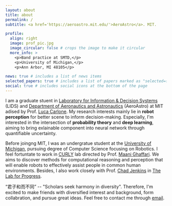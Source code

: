 ```yaml
---
layout: about
title: about
permalink: /
subtitle: <a href='https://aeroastro.mit.edu/'>AeroAstro</a>. MIT.

profile:
  align: right
  image: prof_pic.jpg
  image_circular: false # crops the image to make it circular
  more_info: >
    <p>Band practice at SMTD,</p>
    <p>University of Michigan,</p>
    <p>Ann Arbor, MI 48105</p>

news: true # includes a list of news items
selected_papers: true # includes a list of papers marked as "selected={true}"
social: true # includes social icons at the bottom of the page
---
```

I am a graduate stuent in [Laboratory for Information & Decision Systems](https://lids.mit.edu/) (LIDS) and [Department of Aeronautics and Astronautics](https://aeroastro.mit.edu/) (AeroAstro) at MIT adised by Prof. [Luca Carlone](https://lucacarlone.mit.edu/). My research interests mainly lie in **robot perception** for better scene to inform decision-making. Especially, I'm interested in the intersection of **probability theory** and **deep learning**, aiming to bring exlainable component into neural network through quantifiable uncertainty. 


Before joingng MIT, I was an undergratue student at the [University of Michigan](https://umich.edu/), pursuing degree of Computer Science focusing on Robotics. I feel fortuntate to work in [CURLY](https://curly.engin.umich.edu/) lab directed by Prof. [Maani Ghaffari](https://robotics.umich.edu/profile/maani-ghaffari/). We aims to discover methods for computational reasoning and perception that will enable robots to effectively assist people in common human environments. Besides, I also work closely with Prof. [Chad Jenkins](https://web.eecs.umich.edu/~ocj/) in [The Lab for Progress](https://progress.eecs.umich.edu/).


“君子和而不同” -- "Scholars seek harmony in diversity". Therefore, I'm excited to make friends with diversified interest and background, form collabration, and pursue great ideas. Feel free to contact me through [email](mailto:rhxu@umich.edu).

